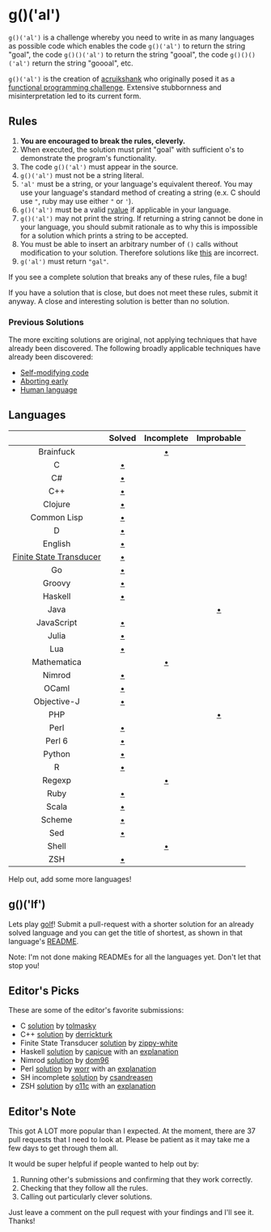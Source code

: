 # g()('al')

`g()('al')` is a challenge whereby you need to write in as many languages as
possible code which enables the code `g()('al')` to return the string "goal",
the code `g()()('al')` to return the string "gooal", the code `g()()()('al')`
return the string "goooal", etc.

`g()('al')` is the creation of [acruikshank] who originally posed it as a
[functional programming challenge][carbonfive-challenge]. Extensive stubbornness
and misinterpretation led to its current form.

## Rules
1.   __You are encouraged to break the rules, cleverly.__
2.   When executed, the solution must print "goal" with sufficient o's to
     demonstrate the program's functionality.
11.  The code `g()('al')` must appear in the source.
  1.   `g()('al')` must not be a string literal.
  2.   `'al'` must be a string, or your language's equivalent thereof. You may
       use your language's standard method of creating a string (e.x. C should
       use `"`, ruby may use either `"` or `'`).
  12.  `g()('al')` must be a valid [rvalue] if applicable in your language.
7.   `g()('al')` may not print the string. If returning a string cannot be done
     in your language, you should submit rationale as to why this is impossible
     for a solution which prints a string to be accepted.
642. You must be able to insert an arbitrary number of `()` calls without
     modification to your solution. Therefore solutions like
     [this][c-limited-calls] are incorrect.
14. `g('al')` must return `"gal"`.

If you see a complete solution that breaks any of these rules, file a bug!

If you have a solution that is close, but does not meet these rules, submit it
anyway. A close and interesting solution is better than no solution.

### Previous Solutions
The more exciting solutions are original, not applying techniques that have
already been discovered. The following broadly applicable techniques have
already been discovered:

 * [Self-modifying code][c-self-modify]
 * [Aborting early][sh-abort-early]
 * [Human language][eng-soln]

## Languages

|               | Solved                 | Incomplete            | Improbable              |
|:-------------:|:----------------------:|:---------------------:|:-----------------------:|
| Brainfuck     |                        | [&bull;][bf-soln]     |                         |
| C             | [&bull;][c-soln]       |                       |                         |
| C#            | [&bull;][cs-soln]      |                       |                         |
| C++           | [&bull;][c++-soln]     |                       |                         |
| Clojure       | [&bull;][clojure-soln] |                       |                         |
| Common Lisp   | [&bull;][clisp-soln]   |                       |                         |
| D             | [&bull;][d-soln]       |                       |                         |
| English       | [&bull;][eng-soln]     |                       |                         |
| [Finite State Transducer][fst] | [&bull;][fst-soln] |          |                         |
| Go            | [&bull;][go-soln]      |                       |                         |
| Groovy        | [&bull;][groovy-soln]  |                       |                         |
| Haskell       | [&bull;][hs-soln]      |                       |                         |
| Java          |                        |                       | [&bull;][java-non-soln] |
| JavaScript    | [&bull;][js-soln]      |                       |                         |
| Julia         | [&bull;][jl-soln]      |                       |                         |
| Lua           | [&bull;][lua-soln]     |                       |                         |
| Mathematica   |                        | [&bull;][math-soln]   |                         |
| Nimrod        | [&bull;][nim-soln]     |                       |                         |
| OCaml         | [&bull;][ocaml-soln]   |                       |                         |
| Objective-J   | [&bull;][obj-j-soln]   |                       |                         |
| PHP           |                        |                       | [&bull;][php-non-soln]  |
| Perl          | [&bull;][perl-soln]    |                       |                         |
| Perl 6        | [&bull;][perl6-soln]   |                       |                         |
| Python        | [&bull;][py-soln]      |                       |                         |
| R             | [&bull;][r-soln]       |                       |                         |
| Regexp        |                        | [&bull;][regexp-soln] |                         |
| Ruby          | [&bull;][rb-soln]      |                       |                         |
| Scala         | [&bull;][scala-soln]   |                       |                         |
| Scheme        | [&bull;][scm-soln]     |                       |                         |
| Sed           | [&bull;][sed-soln]     |                       |                         |
| Shell         |                        | [&bull;][sh-soln]     |                         |
| ZSH           | [&bull;][zsh-soln]     |                       |                         |

Help out, add some more languages!

## g()('lf')
Lets play [golf]! Submit a pull-request with a shorter solution for an already
solved language and you can get the title of shortest, as shown in that
language's [README][c-sharp-readme].

Note: I'm not done making READMEs for all the languages yet. Don't let that stop
you!

## Editor's Picks
These are some of the editor's favorite submissions:

 * C [solution][c-ed-pick] by [tolmasky]
 * C++ [solution][c++-ed-pick] by [derrickturk]
 * Finite State Transducer [solution][fst-ed-pick] by [zippy-white]
 * Haskell [solution][hs-ed-pick] by [capicue] with an [explanation][hs-explain]
 * Nimrod [solution][nim-ed-pick] by [dom96]
 * Perl [solution][perl-ed-pick] by [worr] with an [explanation][perl-explain]
 * SH incomplete [solution][sh-ed-pick] by [csandreasen]
 * ZSH [solution][zsh-ed-pick] by [o11c] with an [explanation][zsh-explain]

## Editor's Note
This got A LOT more popular than I expected. At the moment, there are 37 pull
requests that I need to look at. Please be patient as it may take me a few days
to get through them all.

It would be super helpful if people wanted to help out by:

1. Running other's submissions and confirming that they work correctly.
3. Checking that they follow all the rules.
4. Calling out particularly clever solutions.

Just leave a comment on the pull request with your findings and I'll see it.
Thanks!

[//]: # (Solution URLs)
[bf-soln]:      https://github.com/eatnumber1/goal/tree/master/solutions/incomplete/brainfuck
[c++-soln]:     https://github.com/eatnumber1/goal/tree/master/solutions/complete/c++
[c-soln]:       https://github.com/eatnumber1/goal/tree/master/solutions/complete/c
[clisp-soln]:   https://github.com/eatnumber1/goal/tree/master/solutions/complete/common-lisp
[clojure-soln]: https://github.com/eatnumber1/goal/tree/master/solutions/complete/clojure
[cs-soln]:      https://github.com/eatnumber1/goal/tree/master/solutions/complete/c-sharp
[d-soln]:       https://github.com/eatnumber1/goal/tree/master/solutions/complete/d
[eng-soln]:     https://github.com/eatnumber1/goal/tree/master/solutions/complete/english-spoken
[fst-soln]:     https://github.com/eatnumber1/goal/tree/master/solutions/incomplete/finite-state-transducer
[go-soln]:      https://github.com/eatnumber1/goal/tree/master/solutions/complete/go
[groovy-soln]:  https://github.com/eatnumber1/goal/tree/master/solutions/complete/groovy
[hs-soln]:      https://github.com/eatnumber1/goal/tree/master/solutions/complete/haskell
[jl-soln]:      https://github.com/eatnumber1/goal/tree/master/solutions/complete/julia
[js-soln]:      https://github.com/eatnumber1/goal/tree/master/solutions/complete/javascript
[lua-soln]:     https://github.com/eatnumber1/goal/tree/master/solutions/complete/lua
[math-soln]:    https://github.com/eatnumber1/goal/tree/master/solutions/incomplete/mathematica
[nim-soln]:     https://github.com/eatnumber1/goal/tree/master/solutions/complete/nimrod
[obj-j-soln]:   https://github.com/eatnumber1/goal/tree/master/solutions/complete/objective-j
[ocaml-soln]:   https://github.com/eatnumber1/goal/tree/master/solutions/complete/ocaml
[perl-soln]:    https://github.com/eatnumber1/goal/tree/master/solutions/complete/perl
[perl6-soln]:   https://github.com/eatnumber1/goal/tree/master/solutions/complete/perl6
[py-soln]:      https://github.com/eatnumber1/goal/tree/master/solutions/complete/python
[r-soln]:       https://github.com/eatnumber1/goal/tree/master/solutions/complete/r
[regexp-soln]:  https://github.com/eatnumber1/goal/tree/master/solutions/incomplete/regexp
[rb-soln]:      https://github.com/eatnumber1/goal/tree/master/solutions/complete/ruby
[scala-soln]:   https://github.com/eatnumber1/goal/tree/master/solutions/complete/scala
[scm-soln]:     https://github.com/eatnumber1/goal/tree/master/solutions/complete/scheme
[sed-soln]:     https://github.com/eatnumber1/goal/tree/master/solutions/complete/sed
[sh-soln]:      https://github.com/eatnumber1/goal/tree/master/solutions/incomplete/shell
[zsh-soln]:     https://github.com/eatnumber1/goal/tree/master/solutions/complete/zsh

[//]: # (Bad solution URLs)
[c-limited-calls]: https://github.com/eatnumber1/goal/tree/master/solutions/incomplete/c/crawford
[c-self-modify]:   https://github.com/eatnumber1/goal/tree/master/solutions/incomplete/c/tolmasky
[sh-abort-early]:  https://github.com/eatnumber1/goal/tree/master/solutions/incomplete/shell/csandreasen/goal.sh

[//]: # (Non-solution URLs)
[java-non-soln]: https://github.com/eatnumber1/goal/tree/master/non-solutions/java
[php-non-soln]:  https://github.com/eatnumber1/goal/tree/master/non-solutions/php

[//]: # (Editor's pick URLs)
[c++-ed-pick]:  https://github.com/eatnumber1/goal/blob/master/solutions/complete/c%2B%2B/derrickturk/goal.cpp
[c-ed-pick]:    https://github.com/eatnumber1/goal/blob/master/solutions/complete/c/tolmasky/goal.c
[fst-ed-pick]:  https://github.com/eatnumber1/goal/blob/master/solutions/incomplete/finite-state-transducer/zippy-white
[hs-ed-pick]:   https://github.com/eatnumber1/goal/blob/master/solutions/complete/haskell/capicue/goal.hs
[nim-ed-pick]:  https://github.com/eatnumber1/goal/blob/master/solutions/complete/nimrod/dom96/goal.nim
[perl-ed-pick]: https://github.com/eatnumber1/goal/blob/master/solutions/complete/perl/worr/goal.pl
[sh-ed-pick]:   https://github.com/eatnumber1/goal/blob/master/solutions/incomplete/shell/csandreasen/goal.sh
[zsh-ed-pick]:  https://github.com/eatnumber1/goal/blob/master/solutions/complete/zsh/o11c/goal.zsh

[//]: # (Solution explanation URLs)
[hs-explain]:   https://github.com/eatnumber1/goal/issues/99
[zsh-explain]:  https://github.com/eatnumber1/goal/pull/69#issuecomment-50285290
[perl-explain]: https://github.com/eatnumber1/goal/blob/master/solutions/complete/perl/worr/README.md

[//]: # (User URLs)
[acruikshank]: https://github.com/acruikshank
[capicue]:     https://github.com/capicue
[csandreasen]: https://github.com/csandreasen
[derrickturk]: https://github.com/derrickturk
[dom96]:       https://github.com/dom96
[o11c]:        https://github.com/o11c
[tolmasky]:    https://github.com/tolmasky
[worr]:        https://github.com/worr
[zippy-white]: https://github.com/zippy-white

[//]: # (Other URLs)
[carbonfive-challenge]: https://github.com/carbonfive/functional-programming-weekly-challenge/tree/master/Week002
[golf]:                 http://en.wikipedia.org/wiki/Code_golf
[fst]:                  http://en.wikipedia.org/wiki/Finite_state_transducer
[rvalue]:               http://en.wikipedia.org/wiki/Value_(computer_science)#lrvalue
[c-sharp-readme]:       https://github.com/eatnumber1/goal/blob/master/solutions/complete/c-sharp/README.md

[//]: # ( vim: set et ts=4 sw=4 sts=4 tw=80: )

